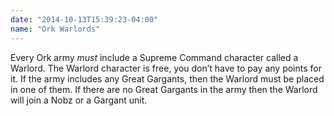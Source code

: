 ```yaml
---
date: "2014-10-13T15:39:23-04:00"
name: "Ork Warlords"
---
```

Every Ork army <em>must</em> include a Supreme Command character called a Warlord. The Warlord character is free, you don’t have to pay any points for it. If the army includes any Great Gargants, then the Warlord must be placed in one of them. If there are no Great Gargants in the army then the Warlord will join a Nobz or a Gargant unit.